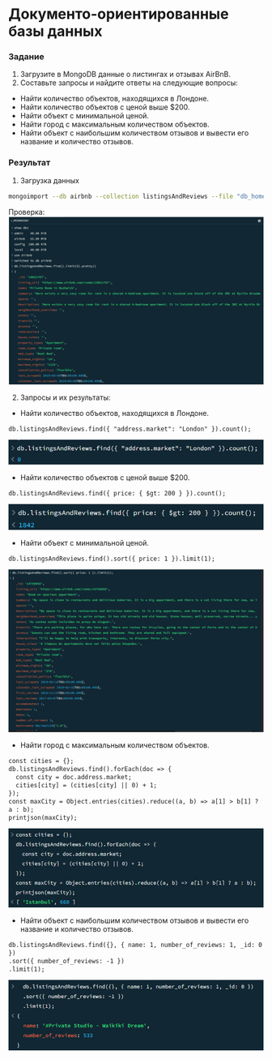 # Документо-ориентированные базы данных

### Задание 
1. Загрузите в MongoDB данные о листингах и отзывах AirBnB.
2. Составьте запросы и найдите ответы на следующие вопросы:
* Найти количество объектов, находящихся в Лондоне.
* Найти количество объектов с ценой выше $200.
* Найти объект с минимальной ценой.
* Найти город с максимальным количеством объектов.
* Найти объект с наибольшим количеством отзывов и вывести его название и количество отзывов.

### Результат
1. Загрузка данных
```bash
mongoimport --db airbnb --collection listingsAndReviews --file "db_hometask\dz_2\resources\listingsAndReviews.json"
```
Проверка:
![check_data](./resources/images/check_data.png)

2. Запросы и их результаты:

* Найти количество объектов, находящихся в Лондоне.
```
db.listingsAndReviews.find({ "address.market": "London" }).count();

```
![1.png](resources/images/1.png)

* Найти количество объектов с ценой выше $200.
```
db.listingsAndReviews.find({ price: { $gt: 200 } }).count();
```
![2.png](resources/images/2.png)

* Найти объект с минимальной ценой.
```
db.listingsAndReviews.find().sort({ price: 1 }).limit(1);
```
![3.png](resources/images/3.png)

* Найти город с максимальным количеством объектов.
```
const cities = {};
db.listingsAndReviews.find().forEach(doc => {
  const city = doc.address.market;
  cities[city] = (cities[city] || 0) + 1;
});
const maxCity = Object.entries(cities).reduce((a, b) => a[1] > b[1] ? a : b);
printjson(maxCity);
```
![4.png](resources/images/4.png)

* Найти объект с наибольшим количеством отзывов и вывести его название и количество отзывов.
```
db.listingsAndReviews.find({}, { name: 1, number_of_reviews: 1, _id: 0 })
.sort({ number_of_reviews: -1 })
.limit(1);
```
![5.png](resources/images/5.png)